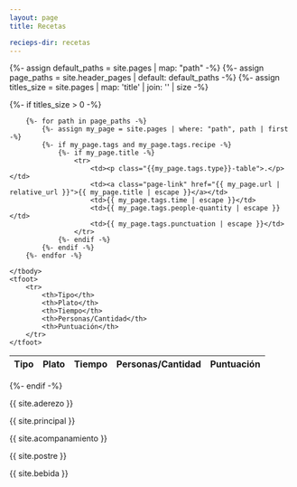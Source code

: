 ```yaml
---
layout: page
title: Recetas

recieps-dir: recetas
---
```


{%- assign default_paths = site.pages | map: "path" -%}
{%- assign page_paths = site.header_pages | default: default_paths -%}
{%- assign titles_size = site.pages | map: 'title' | join: '' | size -%}

{%- if titles_size > 0 -%}

<table id="example" class="display" style="width:100%">
    <thead>
        <tr>
            <th>Tipo</th>
            <th>Plato</th>
            <th>Tiempo</th>
            <th>Personas/Cantidad</th>
            <th>Puntuación</th>
        </tr>
    </thead>
    <tbody>
        
        {%- for path in page_paths -%}
            {%- assign my_page = site.pages | where: "path", path | first -%}
            {%- if my_page.tags and my_page.tags.recipe -%}
                {%- if my_page.title -%}
                    <tr>
                        <td><p class="{{my_page.tags.type}}-table">.</p></td>
                        <td><a class="page-link" href="{{ my_page.url | relative_url }}">{{ my_page.title | escape }}</a></td>
                        <td>{{ my_page.tags.time | escape }}</td>
                        <td>{{ my_page.tags.people-quantity | escape }}</td>
                        <td>{{ my_page.tags.punctuation | escape }}</td>
                    </tr>
                {%- endif -%}
            {%- endif -%}
        {%- endfor -%}
        
    </tbody>
    <tfoot>
        <tr>
            <th>Tipo</th>
            <th>Plato</th>
            <th>Tiempo</th>
            <th>Personas/Cantidad</th>
            <th>Puntuación</th>
        </tr>
    </tfoot>
</table>

{%- endif -%}


<div class="recipe-information">
    <div><p class="Aderezo">{{ site.aderezo }}</p></div>
    <div><p class="Principal">{{ site.principal }}</p></div>
    <div><p class="Acompanamiento">{{ site.acompanamiento }}</p></div>
    <div><p class="Postre">{{ site.postre }}</p></div>
    <div><p class="Bebida">{{ site.bebida }}</p></div>
</div>